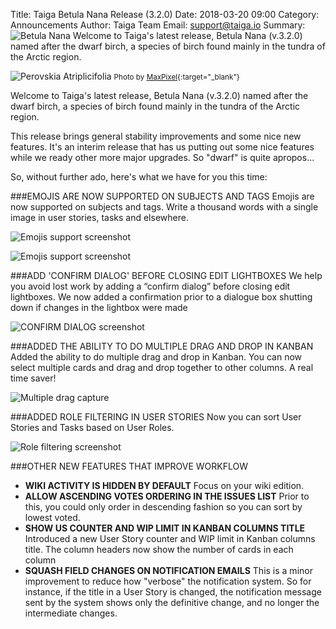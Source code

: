 Title: Taiga Betula Nana Release (3.2.0)
Date: 2018-03-20 09:00
Category: Announcements
Author: Taiga Team
Email: support@taiga.io
Summary: ![Betula Nana]({filename}/images/2018-03-19_changelog320/betula_nana.jpg) Welcome to Taiga's latest release, Betula Nana (v.3.2.0) named after the dwarf birch, a species of birch found mainly in the tundra of the Arctic region.

![Perovskia Atriplicifolia]({filename}/images/2018-03-19_changelog320/betula_nana.jpg)
<small>Photo by [MaxPixel](http://maxpixel.freegreatpicture.com/Dwarf-Birch-Betula-Nana-Plants-Sweden-Birch-1008517){:target="_blank"}</small>

Welcome to Taiga's latest release, Betula Nana (v.3.2.0) named after the dwarf birch, a species of birch found mainly in the tundra of the Arctic region.

This release brings general stability improvements and some nice new features. It's an interim release that has us putting out some nice features while we ready other more major upgrades. So "dwarf" is quite apropos...

So, without further ado, here's what we have for you this time:

###EMOJIS ARE NOW SUPPORTED ON SUBJECTS AND TAGS
Emojis are now supported on subjects and tags. Write a thousand words with a single image in user stories, tasks and elsewhere.

![Emojis support screenshot]({filename}/images/2018-03-19_changelog320/taiga_kanban_emojis.png)

![Emojis support screenshot]({filename}/images/2018-03-19_changelog320/taiga_emojis_view.png)

###ADD 'CONFIRM DIALOG' BEFORE CLOSING EDIT LIGHTBOXES
We help you avoid lost work by adding a “confirm dialog” before closing edit lightboxes. We now added a confirmation prior to a dialogue box shutting down if changes in the lightbox were made

![CONFIRM DIALOG screenshot]({filename}/images/2018-03-19_changelog320/taiga_confirm_dialog.png)

###ADDED THE ABILITY TO DO MULTIPLE DRAG AND DROP IN KANBAN
Added the ability to do multiple drag and drop in Kanban. You can now select multiple cards and drag and drop together to other columns. A real time saver!

![Multiple drag capture]({filename}/images/2018-03-19_changelog320/taiga_kaban_drag_640.gif)

###ADDED ROLE FILTERING IN USER STORIES
Now you can sort User Stories and Tasks based on User Roles. 

![Role filtering screenshot]({filename}/images/2018-03-19_changelog320/taiga_kanban_filter_by_role.png)

###OTHER NEW FEATURES THAT IMPROVE WORKFLOW

- **WIKI ACTIVITY IS HIDDEN BY DEFAULT** Focus on your wiki edition.
- **ALLOW ASCENDING VOTES ORDERING IN THE ISSUES LIST** Prior to this, you could only order in descending fashion so you can sort by lowest voted.
- **SHOW US COUNTER AND WIP LIMIT IN KANBAN COLUMNS TITLE** Introduced a new User Story counter and WIP limit in Kanban columns title. The column headers now show the number of cards in each column
- **SQUASH FIELD CHANGES ON NOTIFICATION EMAILS** This is a minor improvement to reduce how "verbose" the notification system. So for instance, if the title in a User Story is changed, the notification message sent by the system shows only the definitive change, and no longer the intermediate changes.